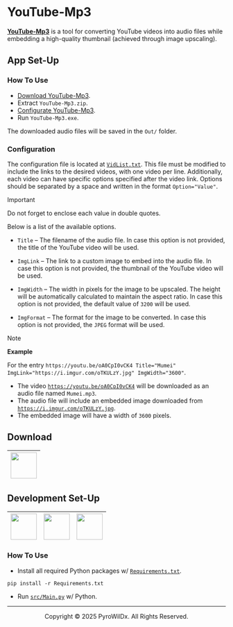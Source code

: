 # YouTube-Mp3

[**YouTube-Mp3**](https://github.com/PyroWilDx/YouTube-Mp3/) is a tool for converting YouTube videos into audio files while embedding a high-quality thumbnail (achieved through image upscaling).

## App Set-Up

### How To Use

- [Download YouTube-Mp3](#download).
- Extract `YouTube-Mp3.zip`.
- [Configurate YouTube-Mp3](#configuration).
- Run `YouTube-Mp3.exe`.

The downloaded audio files will be saved in the `Out/` folder.

### Configuration

The configuration file is located at [`VidList.txt`](./VidList.txt). This file must be modified to include the links to the desired videos, with one video per line. Additionally, each video can have specific options specified after the video link. Options should be separated by a space and written in the format `Option="Value"`.

> [!IMPORTANT]
> Do not forget to enclose each value in double quotes.

Below is a list of the available options.

- `Title` &ndash; The filename of the audio file. In case this option is not provided, the title of the YouTube video will be used.

- `ImgLink` &ndash; The link to a custom image to embed into the audio file. In case this option is not provided, the thumbnail of the YouTube video will be used.

- `ImgWidth` &ndash; The width in pixels for the image to be upscaled. The height will be automatically calculated to maintain the aspect ratio. In case this option is not provided, the default value of `3200` will be used.

- `ImgFormat` &ndash; The format for the image to be converted. In case this option is not provided, the `JPEG` format will be used.

> [!NOTE]
> **Example**
>
> For the entry `https://youtu.be/oA0CpI0vCK4 Title="Mumei" ImgLink="https://i.imgur.com/oTKULzY.jpg" ImgWidth="3600"`.
> - The video [`https://youtu.be/oA0CpI0vCK4`](https://youtu.be/oA0CpI0vCK4) will be downloaded as an audio file named `Mumei.mp3`.
> - The audio file will include an embedded image downloaded from [`https://i.imgur.com/oTKULzY.jpg`](https://i.imgur.com/oTKULzY.jpg).
> - The embedded image will have a width of `3600` pixels.

## Download

<div align="center">

| [<img src="https://cdn.jsdelivr.net/gh/devicons/devicon@latest/icons/windows8/windows8-original.svg" width="60"/>](https://github.com/PyroWilDx/YouTube-Mp3/releases/) |
|---|

</div>

## Development Set-Up

<div align="center">

| [<img src="https://cdn.jsdelivr.net/gh/devicons/devicon@latest/icons/python/python-original.svg" width="60"/>](https://www.python.org/) | [<img src="https://cdn.jsdelivr.net/gh/devicons/devicon@latest/icons/pycharm/pycharm-original.svg" width="60"/>](https://www.jetbrains.com/pycharm/) | [<img src="https://cdn.jsdelivr.net/gh/devicons/devicon@latest/icons/windows8/windows8-original.svg" width="60"/>](https://www.microsoft.com/windows/) |
|---|---|---|

</div>

### How To Use

- Install all required Python packages w/ [```Requirements.txt```](./Requirements.txt).

```
pip install -r Requirements.txt
```

- Run [```src/Main.py```](src/Main.py) w/ Python.

---

<div align="center">
  Copyright &#169; 2025 PyroWilDx. All Rights Reserved.
</div>
